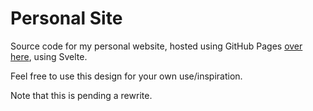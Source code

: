 # Personal Site

Source code for my personal website, hosted using GitHub Pages [over here](https://clementtsang.github.io/), using Svelte.

Feel free to use this design for your own use/inspiration.

Note that this is pending a rewrite.

